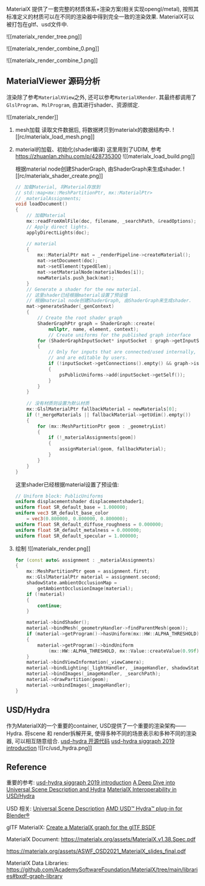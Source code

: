 MaterialX 提供了一套完整的材质体系+渲染方案(相关实现opengl/metal), 按照其标准定义的材质可以在不同的渲染器中得到完全一致的渲染效果. MaterialX可以被打包在gltf、usd文件中.

![[materialx_render_tree.png]]

![[materialx_render_combine_0.png]]

![[materialx_render_combine_1.png]]


## MaterialViewer 源码分析

渲染除了参考`MaterialXView`之外, 还可以参考`MaterialXRender`. 其最终都调用了`GlslProgram`、`MslProgram`, 由其进行shader、资源绑定.

![[materialx_render]]

1. mesh加载
	读取文件数据后, 将数据拷贝到materialx的数据结构中.
	![[rc/materialx_load_mesh.png]]

2. material的加载、初始化(shader编译)
	这里用到了UDIM, 参考 https://zhuanlan.zhihu.com/p/428735300
	![[materialx_load_build.png]]
	
	根据material node创建ShaderGraph, 由ShaderGraph来生成shader.
	![[rc/materialx_shader_create.png]]
	
	```c++
	// 加载Material, 将Material存放到
	// std::map<mx::MeshPartitionPtr, mx::MaterialPtr> 
	// _materialAssignments;
	void loadDocument()
	{
		// 加载Material
		mx::readFromXmlFile(doc, filename, _searchPath, &readOptions);
        // Apply direct lights.
        applyDirectLights(doc);

		// material
	    {
			mx::MaterialPtr mat = _renderPipeline->createMaterial();
			mat->setDocument(doc);
			mat->setElement(typedElem);
			mat->setMaterialNode(materialNodes[i]);
			newMaterials.push_back(mat);
	    }
		// Generate a shader for the new material.
		// 这里shader已经根据material设置了预设值
		// 根据material node创建ShaderGraph, 由ShaderGraph来生成shader.
        mat->generateShader(_genContext)
        {
	        // Create the root shader graph
		    ShaderGraphPtr graph = ShaderGraph::create(
			    nullptr, name, element, context);
			    // Create uniforms for the published graph interface
		    for (ShaderGraphInputSocket* inputSocket : graph->getInputSockets())
		    {
		        // Only for inputs that are connected/used internally,
		        // and are editable by users.
		        if (!inputSocket->getConnections().empty() && graph->isEditable(*inputSocket))
		        {
		            psPublicUniforms->add(inputSocket->getSelf());
		        }
		    }
        }
	    
		// 没有材质则设置为默认材质
		mx::GlslMaterialPtr fallbackMaterial = newMaterials[0];
		if (!_mergeMaterials || fallbackMaterial->getUdim().empty())
		{
			for (mx::MeshPartitionPtr geom : _geometryList)
			{
				if (!_materialAssignments[geom])
				{
					assignMaterial(geom, fallbackMaterial);
				}
			}
		}
	}
	```
	这里shader已经根据material设置了预设值:
	```glsl
	// Uniform block: PublicUniforms
	uniform displacementshader displacementshader1;
	uniform float SR_default_base = 1.000000;
	uniform vec3 SR_default_base_color 
		= vec3(0.800000, 0.800000, 0.800000);
	uniform float SR_default_diffuse_roughness = 0.000000;
	uniform float SR_default_metalness = 0.000000;
	uniform float SR_default_specular = 1.000000;
	```

3. 绘制
	![[materialx_render.png]]

	```c++
	for (const auto& assignment : _materialAssignments)
	{
		mx::MeshPartitionPtr geom = assignment.first;
		mx::GlslMaterialPtr material = assignment.second;
		shadowState.ambientOcclusionMap = 
			getAmbientOcclusionImage(material);
		if (!material)
		{
			continue;
		}
	
		material->bindShader();
		material->bindMesh(_geometryHandler->findParentMesh(geom));
		if (material->getProgram()->hasUniform(mx::HW::ALPHA_THRESHOLD))
		{
			material->getProgram()->bindUniform
				(mx::HW::ALPHA_THRESHOLD, mx::Value::createValue(0.99f));
		}
		material->bindViewInformation(_viewCamera);
		material->bindLighting(_lightHandler, _imageHandler, shadowState);
		material->bindImages(_imageHandler, _searchPath);
		material->drawPartition(geom);
		material->unbindImages(_imageHandler);
	}
	```


## USD/Hydra
作为MaterialX的一个重要的container, USD提供了一个重要的渲染架构——Hydra. 将scene 和 render拆解开来, 使得多种不同的场景表示和多种不同的渲染器, 可以相互随意组合.
[usd-hydra 开源代码](https://github.com/PixarAnimationStudios/USD/tree/5c5ebddff35012461a2b0ba773c47f05730cbab4/pxr/imaging/hd)
[usd-hydra siggraph 2019 introduction](https://graphics.pixar.com/usd/files/Siggraph2019_Hydra.pdf)
![[rc/usd_hydra.png]]



## Reference

重要的参考:
[usd-hydra siggraph 2019 introduction](https://graphics.pixar.com/usd/files/Siggraph2019_Hydra.pdf)
[A Deep Dive into Universal Scene Description and Hydra](https://dl.acm.org/doi/pdf/10.1145/3305366.3328033)
[MaterialX Interoperability in USD/Hydra](https://wiki.aswf.io/pages/viewpage.action?pageId=22286781)

USD 相关:
[Universal Scene Description](https://openusd.org/release/index.html)
[AMD USD™ Hydra™ plug-in for Blender®](https://gpuopen.com/learn/amd-usd-hydra-blender/)


glTF MaterialX:
[Create a MaterialX graph for the glTF BSDF](https://github.com/KhronosGroup/glTF/issues/2001)

MaterialX Document:
https://materialx.org/assets/MaterialX.v1.38.Spec.pdf

https://materialx.org/assets/ASWF_OSD2021_MaterialX_slides_final.pdf

MaterialX Data Libraries:
https://github.com/AcademySoftwareFoundation/MaterialX/tree/main/libraries#bxdf-graph-library
